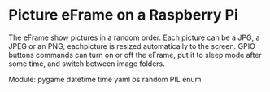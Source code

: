 # Picture eFrame on a Raspberry Pi


The eFrame show pictures in a random order. Each picture can be a JPG, a JPEG or an PNG; eachpicture is resized automatically to the screen. GPIO buttons commands can turn on or off the eFrame, put it to sleep mode after some time, and switch between image folders.


Module:
pygame
datetime
time
yaml
os
random
PIL
enum
